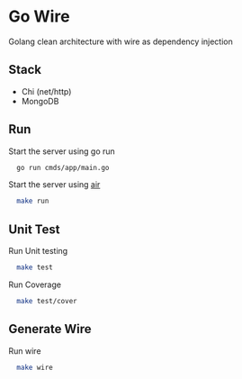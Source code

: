 
# Go Wire
Golang clean architecture with wire as dependency injection
## Stack
- Chi (net/http)
- MongoDB
## Run
Start the server using go run
```bash
  go run cmds/app/main.go
```
Start the server using [air](https://github.com/cosmtrek/air)
```bash
  make run
```
## Unit Test
Run Unit testing
```bash
  make test
```
Run Coverage
```bash
  make test/cover
```
## Generate Wire
Run wire
```bash
  make wire
```